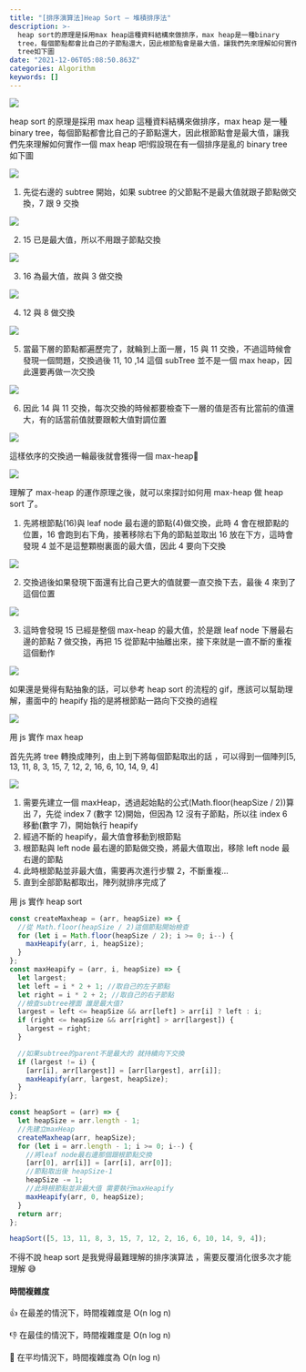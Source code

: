 ```yaml
---
title: "[排序演算法]Heap Sort — 堆積排序法"
description: >-
  heap sort的原理是採用max heap這種資料結構來做排序，max heap是一種binary
  tree，每個節點都會比自己的子節點還大，因此根節點會是最大值，讓我們先來理解如何實作一個max heap吧!假設現在有一個排序是亂的binary
  tree如下圖
date: "2021-12-06T05:08:50.863Z"
categories: Algorithm
keywords: []
---
```


![](/img/1__pCVu0BcP99a0mN1vqowIHQ.jpeg)

heap sort 的原理是採用 max heap 這種資料結構來做排序，max heap 是一種 binary tree，每個節點都會比自己的子節點還大，因此根節點會是最大值，讓我們先來理解如何實作一個 max heap 吧!假設現在有一個排序是亂的 binary tree 如下圖

![](/img/1__NkEOJz6njTwOvxzOMrGujg.png)

1.  先從右邊的 subtree 開始，如果 subtree 的父節點不是最大值就跟子節點做交換，7 跟 9 交換

![](/img/1__KFvxaX2m2zNAedS__DChyeQ.png)

2. 15 已是最大值，所以不用跟子節點交換

![](/img/1__5cq8__67Dbh2ldDevACPE6Q.png)

3. 16 為最大值，故與 3 做交換

![](/img/1__xwlL6HgW1J__s1gmpDYVLUA.png)

4. 12 與 8 做交換

![](/img/1__Qpm5kLb1qQTWb__WSVguMaw.png)

5. 當最下層的節點都遍歷完了，就輪到上面一層，15 與 11 交換，不過這時候會發現一個問題，交換過後 11, 10 ,14 這個 subTree 並不是一個 max heap，因此還要再做一次交換

![](/img/1__GNcOa3UbEcCwrgQ0PnA2Eg.png)

6. 因此 14 與 11 交換，每次交換的時候都要檢查下一層的值是否有比當前的值還大，有的話當前值就要跟較大值對調位置

![](/img/1__NRYO9lev53HlG6WSA3vYpQ.png)

這樣依序的交換過一輪最後就會獲得一個 max-heap🎉

![](/img/1__k33Oa7SgSAI7GZScjii0qg.png)

理解了 max-heap 的運作原理之後，就可以來探討如何用 max-heap 做 heap sort 了。

1.  先將根節點(16)與 leaf node 最右邊的節點(4)做交換，此時 4 會在根節點的位置，16 會跑到右下角，接著移除右下角的節點並取出 16 放在下方，這時會發現 4 並不是這整顆樹裏面的最大值，因此 4 要向下交換

![](/img/1__tDtLxOrZjA12lY0CHVuTXg.png)

2. 交換過後如果發現下面還有比自己更大的值就要一直交換下去，最後 4 來到了這個位置

![](/img/1__bs__sixs1rftk9csaw4KL__A.png)

3. 這時會發現 15 已經是整個 max-heap 的最大值，於是跟 leaf node 下層最右邊的節點 7 做交換，再把 15 從節點中抽離出來，接下來就是一直不斷的重複這個動作

![](/img/1__fx4hWKLMhLaEraw94WXI5A.png)

如果還是覺得有點抽象的話，可以參考 heap sort 的流程的 gif，應該可以幫助理解，畫面中的 heapify 指的是將根節點一路向下交換的過程

![](/img/1__hfU7lu__0Vz__NNgxXqW8pMw.gif)

用 js 實作 max heap

首先先將 tree 轉換成陣列，由上到下將每個節點取出的話 ，可以得到一個陣列\[5, 13, 11, 8, 3, 15, 7, 12, 2, 16, 6, 10, 14, 9, 4\]

![](/img/1____gCbQsLrnXpMIwC8HQsSYA.png)

1.  需要先建立一個 maxHeap，透過起始點的公式(Math.floor(heapSize / 2))算出 7，先從 index 7 (數字 12)開始，但因為 12 沒有子節點，所以往 index 6 移動(數字 7)，開始執行 heapify
2.  經過不斷的 heapify，最大值會移動到根節點
3.  根節點與 left node 最右邊的節點做交換，將最大值取出，移除 left node 最右邊的節點
4.  此時根節點並非最大值，需要再次進行步驟 2，不斷重複…
5.  直到全部節點都取出，陣列就排序完成了

用 js 實作 heap sort

```javascript
const createMaxheap = (arr, heapSize) => {
  //從 Math.floor(heapSize / 2)這個節點開始檢查
  for (let i = Math.floor(heapSize / 2); i >= 0; i--) {
    maxHeapify(arr, i, heapSize);
  }
};
const maxHeapify = (arr, i, heapSize) => {
  let largest;
  let left = i * 2 + 1; //取自己的左子節點
  let right = i * 2 + 2; //取自己的右子節點
  //檢查subtree裡面 誰是最大值?
  largest = left <= heapSize && arr[left] > arr[i] ? left : i;
  if (right <= heapSize && arr[right] > arr[largest]) {
    largest = right;
  }

  //如果subtree的parent不是最大的 就持續向下交換
  if (largest != i) {
    [arr[i], arr[largest]] = [arr[largest], arr[i]];
    maxHeapify(arr, largest, heapSize);
  }
};

const heapSort = (arr) => {
  let heapSize = arr.length - 1;
  //先建立maxHeap
  createMaxheap(arr, heapSize);
  for (let i = arr.length - 1; i >= 0; i--) {
    //將leaf node最右邊那個跟根節點交換
    [arr[0], arr[i]] = [arr[i], arr[0]];
    //節點取出後 heapSize-1
    heapSize -= 1;
    //此時根節點並非最大值 需要執行maxHeapify
    maxHeapify(arr, 0, heapSize);
  }
  return arr;
};

heapSort([5, 13, 11, 8, 3, 15, 7, 12, 2, 16, 6, 10, 14, 9, 4]);
```

不得不說 heap sort 是我覺得最難理解的排序演算法 ，需要反覆消化很多次才能理解 😅

#### 時間複雜度

👍 在最差的情況下，時間複雜度是 O(n log n)

👎 在最佳的情況下，時間複雜度是 O(n log n)

🤚 在平均情況下，時間複雜度為 O(n log n)

